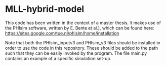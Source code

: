 # MLL-hybrid-model

This code has been written in the context of a master thesis. It makes use of the PHIsim software, written by E. Bente et al.), which can be found here:
https://sites.google.com/tue.nl/phisim/home/installation

Note that both the PHIsim_inputv3 and PHIsim_v3 files should be installed in order to use the code in this repository. These should be added to the path such that they can be easily invoked by the program. The file main.py contains an example of a specific simulation set-up.
